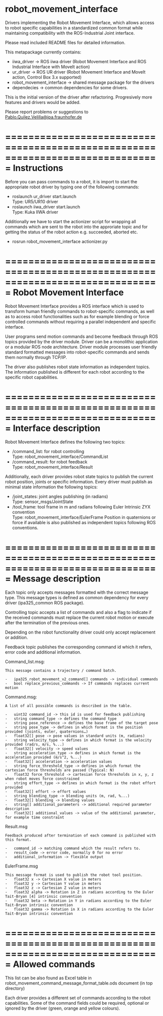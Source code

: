 # robot_movement_interface
Drivers implementing the Robot Movement Interface, which allows access to robot specific capabilities in a standardized common format while maintaining compatibility with the ROS-Industrial Joint interface.

Please read included README files for detailed information.

This metapackage currently contains:
-	iiwa_driver -> ROS iiwa driver (Robot Movement Interface and ROS Industrial Interface with MoveIt action)
-	ur_driver -> ROS UR driver (Robot Movement Interface and MoveIt action, Control Box 3.x supported)
-	robot_movement_interface -> shared message package for the drivers
-	dependecies -> common dependencies for some drivers.

This is the initial version of the driver after refactoring. Progresively more features and drivers would be added.

Please report problems or suggestions to Pablo.Quilez.Velilla@ipa.fraunhofer.de

===============================================================================
Instructions
===============================================================================

Before you can pass commands to a robot, it is import to start the appropriate robot driver by typing one of the following commands:
- 	roslaunch ur_driver start.launch<br/>
	Type: UR5/UR10 driver
- 	roslaunch iiwa_driver start.launch<br/>
	Type: Kuka IIWA driver

Additionally we have to start the actionizer script for wrapping all commands which are sent to the robot into the approriate topic and for getting the status of the robot action e.g. succeeded, aborted etc.
-	rosrun robot_movement_interface actionizer.py

===============================================================================
Robot Movement Interface
===============================================================================

Robot Movement Interface provides a ROS interface which is used to transform human friendly commands to robot-specific commands, as well as to access robot functionalities such as for example blending or force controlled commands without requiring a parallel independent and specific interface.

User programs send motion commands and become feedback through ROS topics provided by the driver module. Driver can be a monolithic application or a modular ROS node architecture. Driver module processes user friendly standard formatted messages into robot-specific commands and sends them normally through TCP/IP.

The driver also publishes robot state information as independent topics. The information published is different for each robot according to the specific robot capabilities.

===============================================================================
Interface description
===============================================================================

Robot Movement Interface defines the following two topics:
-	/command_list: for robot controlling<br/>
	Type: robot_movement_interface/CommandList
-	/command_result: for robot feedback<br/>
	Type: robot_movement_interface/Result
	
Additionally, each driver provides robot state topics to publish the current robot position, joints or specific information. Every driver must publish as minimal state information the following topics:
-	/joint_states: joint angles publishing (in radians)<br/>
	Type: sensor_msgs/JointState
-	/tool_frame: tool frame in m and radians following Euler Intrinsic ZYX convention<br/>
	Type: robot_movement_interface/EulerFrame
Position in quaternions or force if available is also published as independent topics following ROS conventions.

===============================================================================
Message description
===============================================================================

Each topic only accepts messages formatted with the correct message type. This message types is defined as common dependency for every driver (ipa325_common ROS package).

Controlling topic accepts a list of commands and also a flag to indicate if the received commands must replace the current robot motion or execute after the termination of the previous ones. 

Depending on the robot functionality driver could only accept replacement or addition.

Feedback topic publishes the corresponding command id which it refers, error code and additional information.

Command_list.msg:

	This message contains a trajectory / command batch.

	- 	ipa325_robot_movement_v2_command[] commands -> individual commands
	-	bool replace_previous_commands -> If commands replaces current motion
	
	
Command.msg:

	A list of all possible commands is described in the table.
	
	-	uint32 command_id -> this id is used for feedback publishing
	-	string command_type -> defines the command type
	-	string pose_reference -> defines the base frame of the target pose
	-	string pose_type -> defines in which format is the position provided (joints, euler, quaternions…)
	-	float32[] pose -> pose values in standard units (m, radians)
	-	string velocity_type -> defines in which format is the velocity provided (rad/s, m/s, %...)
	-	float32[] velocity -> speed values
	-	string acceleration_type -> defines in which format is the acceleration provided (m/s^2, %...)
	-	float32[] acceleration -> acceleration values
	-	string force_threshold_type -> defines in which format the cartesian force thresholds are passed (Typical: N)
	-	float32 force_threshold -> cartesian force thresholds in x, y, z when robot moves force constrained
	-	string effort_type -> defines in which format is the robot effort provided
	-	float32[] effort -> effort values
	-	string blending_type -> blending units (m, rad, %...)
	-	float32[] blending -> blending values
	-	string[] additional_parameters -> additional required parameter description
	-	float32[] additional_values -> value of the additional parameter, for example time constraint
	
Result.msg

	Feedback produced after termination of each command is published with this format.
	
	-	command_id -> matching command which the result refers to.
	-	result_code -> error code, normally 0 for no error
	-	additional_information -> flexible output
	
EulerFrame.msg

	This message format is used to publish the robot tool position.
	-	float32 x -> Cartesian X value in meters
	-	float32 y -> Cartesian Y value in meters
	-	float32 z -> Cartesian Z value in meters
	-	float32 alpha -> Rotation in Z in radians according to the Euler Tait-Bryan [4] intrinsic convention
	-	float32 beta -> Rotation in Y in radians according to the Euler Tait-Bryan intrinsic convention
	-	float32 gamma -> Rotation in X in radians according to the Euler Tait-Bryan intrinsic convention
	
===============================================================================
Allowed commands
===============================================================================

This list can be also found as Excel table in robot_movement_command_message_format_table.ods document (in top directory)

Each driver provides a different set of commands according to the robot capabilities. Some of the command fields could be required, optional or ignored by the driver (green, orange and yellow colours).



